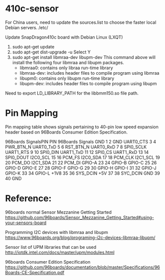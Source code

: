# 410c-sensor

For China users, need to update the sources.list to choose the faster local Debian servers.
/etc/

Update SnapDragon410c board with Debian Linux (LXQT)
1. sudo apt-get update
2. sudo apt-get dist-upgrade -u
	Select Y 
3. sudo apt-get install libmraa-dev libupm-dev
   This command above will install the following four libmraa and libupm packages. 
   - libmraa0:		contains only libraa run-time library
   - libmraa-dev:	includes header files to compile program using libmraa
   - libupm0:		contains only libupm run-time library
   - libupm-dev:	includes header files to compile program using libupm


Need to export LD_LIBRARY_PATH for the libbmm150.so file path.


   

# Pin Mapping
Pin mapping table shows signals pertaining to 40-pin low speed expansion header based on 96Boards Consumer Edition Specification.

96Boards SignalsPIN	PIN	96Boards Signals
GND		1	2	GND
UART0_CTS	3	4	PWR_BTN_N
UART0_TxD	5	6	RST_BTN_N
UART0_RxD	7	8	SPI0_SCLK
UART1_RTS	9	10	SPI0_DIN
UART1_TxD	11	12	SPI0_CS
UART1_RxD	13	14	SPI0_DOUT
I2C0_SCL	15	16	PCM_FS
I2C0_SDA	17	18	PCM_CLK
I2C1_SCL	19	20	PCM_DO
I2C1_SDA	21	22	PCM_DI
GPIO-A		23	24	GPIO-B
GPIO-C		25	26	GPIO-D
GPIO-E		27	28	GPIO-F
GPIO-G		29	30	GPIO-H
GPIO-I		31	32	GPIO-J
GPIO-K		33	34	GPIO-L
+1V8		35	36	SYS_DCIN
+5V		37	38	SYC_DCIN
GND		39	40	GND


# Reference:

96boards normal Sensor Mezzanine Getting Started
https://github.com/96boards/Sensor_Mezzanine_Getting_Started#using-your-sensors-board

Programming I2C devices with libmraa and libupm
https://www.96boards.org/blog/programing-i2c-devices-libmraa-libupm/

Sensor list of UPM libraries that can be used
http://iotdk.intel.com/docs/master/upm/modules.html

96boards Consumer Edition Specification
https://github.com/96boards/documentation/blob/master/Specifications/96Boards-CE-Specification.pdf
